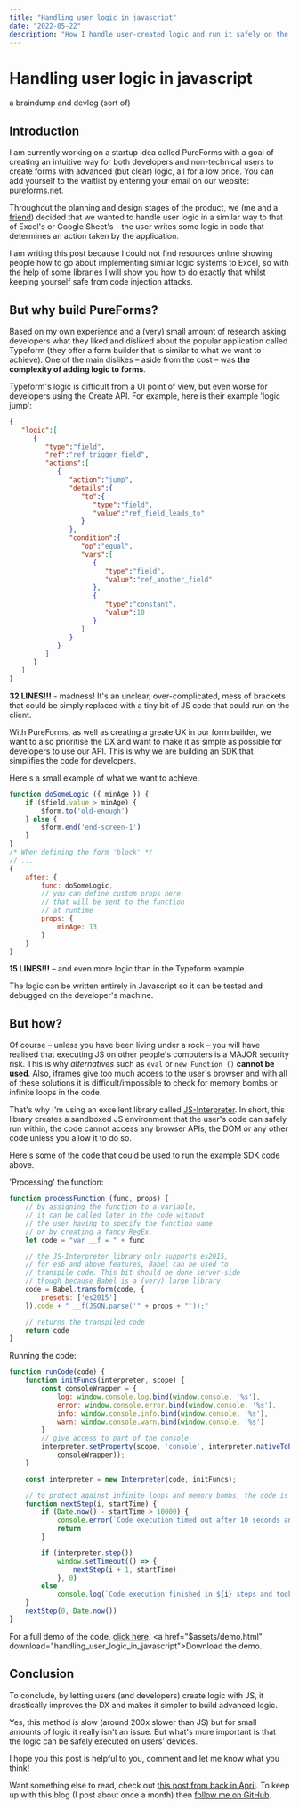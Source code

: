 ```yaml
---
title: "Handling user logic in javascript"
date: "2022-05-22"
description: "How I handle user-created logic and run it safely on the client"
---
```


# Handling user logic in javascript
a  braindump and devlog (sort of)

## Introduction
I am currently working on a startup idea called PureForms with a goal of creating an intuitive way for both developers and non-technical users to create forms with advanced (but clear) logic, all for a low price. You can add yourself to the waitlist by entering your email on our website: [pureforms.net](pureforms.net).

Throughout the planning and design stages of the product, we (me and a [friend](https://about.v-thomas.me/)) decided that we wanted to handle user logic in a similar way to that of Excel's or Google Sheet's – the user writes some logic in code that determines an action taken by the application.

I am writing this post because I could not find resources online showing people how to go about implementing similar logic systems to Excel, so with the help of some libraries I will show you how to do exactly that whilst keeping yourself safe from code injection attacks.

## But why build PureForms?
Based on my own experience and a (very) small amount of research asking developers what they liked and disliked about the popular application called Typeform (they offer a form builder that is similar to what we want to achieve). One of the main dislikes – aside from the cost – was **the complexity of adding logic to forms**.

Typeform's logic is difficult from a UI point of view, but even worse for developers using the Create API. For example, here is their example 'logic jump':
```json
{
   "logic":[
      {
         "type":"field",
         "ref":"ref_trigger_field",
         "actions":[
            {
               "action":"jump",
               "details":{
                  "to":{
                     "type":"field",
                     "value":"ref_field_leads_to"
                  }
               },
               "condition":{
                  "op":"equal",
                  "vars":[
                     {
                        "type":"field",
                        "value":"ref_another_field"
                     },
                     {
                        "type":"constant",
                        "value":10
                     }
                  ]
               }
            }
         ]
      }
   ]
}
```
**32 LINES!!!** - madness!
It's an unclear, over-complicated, mess of brackets that could be simply replaced with a tiny bit of JS code that could run on the client.

With PureForms, as well as creating a greate UX in our form builder, we want to also prioritise the DX and want to make it as simple as possible for developers to use our API. This is why we are building an SDK that simplifies the code for developers.

Here's a small example of what we want to achieve.
```js
function doSomeLogic ({ minAge }) {
    if ($field.value > minAge) {
        $form.to('old-enough')
    } else {
        $form.end('end-screen-1')
    }
}
/* When defining the form 'block' */
// ...
{
    after: {
        func: doSomeLogic,
        // you can define custom props here
        // that will be sent to the function
        // at runtime
        props: {
            minAge: 13
        }
    }
} 
```
**15 LINES!!!** – and even more logic than in the Typeform example.

The logic can be written entirely in Javascript so it can be tested and debugged on the developer's machine.

## But how?
Of course – unless you have been living under a rock – you will have realised that executing JS on other people's computers is a MAJOR security risk. This is why *alternatives* such as `eval` or `new Function ()` **cannot be used**. Also, iframes give too much access to the user's browser and with all of these solutions it is difficult/impossible to check for memory bombs or infinite loops in the code.

That's why I'm using an excellent library called [JS-Interpreter](https://github.com/NeilFraser/JS-Interpreter). In short, this library creates a sandboxed JS environment that the user's code can safely run within, the code cannot access any browser APIs, the DOM or any other code unless you allow it to do so.

Here's some of the code that could be used to run the example SDK code above.

'Processing' the function:
```js
function processFunction (func, props) {
    // by assigning the function to a variable,
    // it can be called later in the code without
    // the user having to specify the function name
    // or by creating a fancy RegEx.
    let code = "var __f = " + func

    // the JS-Interpreter library only supports es2015,
    // for es6 and above features, Babel can be used to
    // transpile code. This bit should be done server-side 
    // though because Babel is a (very) large library.
    code = Babel.transform(code, {
        presets: ['es2015']
    }).code + " __f(JSON.parse('" + props + "'));"

    // returns the transpiled code
    return code
}
```

Running the code:
```js
function runCode(code) {
    function initFuncs(interpreter, scope) {
        const consoleWrapper = {
            log: window.console.log.bind(window.console, '%s'),
            error: window.console.error.bind(window.console, '%s'),
            info: window.console.info.bind(window.console, '%s'),
            warn: window.console.warn.bind(window.console, '%s')
        }
        // give access to part of the console
        interpreter.setProperty(scope, 'console', interpreter.nativeToPseudo(
            consoleWrapper));
    }

    const interpreter = new Interpreter(code, initFuncs);

    // to protect against infinite loops and memory bombs, the code is run step by step and stopped after 10 seconds.
    function nextStep(i, startTime) {
        if (Date.now() - startTime > 10000) {
            console.error(`Code execution timed out after 10 seconds and ${i} steps.`)
            return
        }

        if (interpreter.step())
            window.setTimeout(() => {
                nextStep(i + 1, startTime)
            }, 0)
        else
            console.log(`Code execution finished in ${i} steps and took ${Date.now() - startTime} ms.`)
    }
    nextStep(0, Date.now())
}
```

For a full demo of the code, [click here]($assets/demo.html). <a href="$assets/demo.html" download="handling_user_logic_in_javascript">Download the demo</a>.

## Conclusion
To conclude, by letting users (and developers) create logic with JS, it drastically improves the DX and makes it simpler to build advanced logic.

Yes, this method is slow (around 200x slower than JS) but for small amounts of logic it really isn't an issue. But what's more important is that the logic can be safely executed on users' devices.

I hope you this post is helpful to you, comment and let me know what you think!

Want something else to read, check out [this post from back in April](reducing_spam_from_mailto_links). To keep up with this blog (I post about once a month) then [follow me on GitHub](https://github.com/JackChilds).